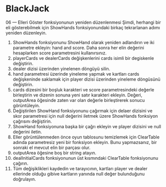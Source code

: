 # BlackJack

06 — Elleri Göster fonksiyonunun yeniden düzenlenmesi
Şimdi, herhangi bir eli gösterebilmek için ShowHands fonksiyonundaki birkaç tekrarlanan adımı yeniden düzenleyin.

1. ShowHands fonksiyonunu ShowHand olarak yeniden adlandırın ve iki parametre ekleyin: hand and score. Daha sonra her elin değerini hesaplarken score parametresini kullanırsınız.
2. playerCards ve dealerCards değişkenlerini cards isimli bir degiskenle değiştirin.
3. dealer dizisi üzerinden yinelenen döngüyü silin.
4. hand parametresi üzerinde yineleme yapmak ve kartları cards değişkeninde saklamak için player dizisi üzerinden yineleme döngüsünü değiştirin.
5. cards dizesini bir boşluk karakteri ve score parametresindeki değerle birleştirin ve dizenin sonuna yeni satır karakteri ekleyin. Değeri, outputArea öğesinde zaten var olan değerle birleştirerek sonucu görüntüleyin.
6. Değiştirilen ShowHand fonksiyonunu çağırmak için delaer dizisini ve skor parametresi için null değerini iletmek üzere ShowHands fonksiyon çağrısını değiştirin.
7. ShowHand fonksiyonuna başka bir çağrı ekleyin ve player dizisini ve null değerini iletin.
8. Eller görüntülenmeden önce oyun tablosunu temizlemek için ClearTable adında parametresiz yeni bir fonksiyon ekleyin. Bunu yapmazsanız, bir sonraki el mevcut elin bir parçası olur.
9. outputArea öğesine boş bir string atayın.
10. dealInitialCards fonksiyonunun üst kısmındaki ClearTable fonksiyonunu çağırın.
11. Tüm değişiklikleri kaydedin ve tarayıcının, kartları player ve dealer ellerinde olduğu gibive kartların yanında null değer bulunduğunu doğrulayın.
